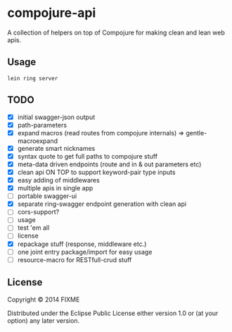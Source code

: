 # compojure-api

A collection of helpers on top of Compojure for making clean and lean web apis.

## Usage

```
lein ring server
```

## TODO
- [x] initial swagger-json output
- [x] path-parameters
- [x] expand macros (read routes from compojure internals) => gentle-macroexpand
- [x] generate smart nicknames
- [x] syntax quote to get full paths to compojure stuff
- [x] meta-data driven endpoints (route and in & out parameters etc)
- [x] clean api ON TOP to support keyword-pair type inputs
- [x] easy adding of middlewares
- [x] multiple apis in single app
- [ ] portable swagger-ui
- [x] separate ring-swagger endpoint generation with clean api
- [ ] cors-support?
- [ ] usage
- [ ] test 'em all
- [ ] license
- [x] repackage stuff (response, middleware etc.)
- [ ] one joint entry package/import for easy usage
- [ ] resource-macro for RESTfull-crud stuff

## License

Copyright © 2014 FIXME

Distributed under the Eclipse Public License either version 1.0 or (at
your option) any later version.
